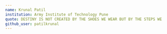 ```yaml
---
name: Krunal Patil
institution: Army Institute of Technology Pune
quote: DESTINY IS NOT CREATED BY THE SHOES WE WEAR BUT BY THE STEPS WE TAKE
github_user: patilkrunal
---
```

